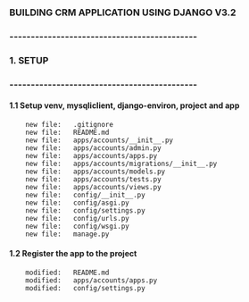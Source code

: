 ### BUILDING CRM APPLICATION USING DJANGO V3.2


### --------------------------------------------
### 1. SETUP
### --------------------------------------------


#### 1.1 Setup venv, mysqliclient, django-environ, project and app

        new file:   .gitignore
        new file:   README.md
        new file:   apps/accounts/__init__.py
        new file:   apps/accounts/admin.py
        new file:   apps/accounts/apps.py
        new file:   apps/accounts/migrations/__init__.py
        new file:   apps/accounts/models.py
        new file:   apps/accounts/tests.py
        new file:   apps/accounts/views.py
        new file:   config/__init__.py
        new file:   config/asgi.py
        new file:   config/settings.py
        new file:   config/urls.py
        new file:   config/wsgi.py
        new file:   manage.py


#### 1.2 Register the app to the project

        modified:   README.md
        modified:   apps/accounts/apps.py
        modified:   config/settings.py
